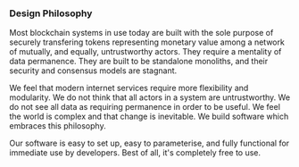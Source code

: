 ### Design Philosophy

Most blockchain systems in use today are built with the sole purpose of securely transfering tokens representing monetary value among a network of mutually, and equally, untrustworthy actors. They require a mentality of data permanence. They are built to be standalone monoliths, and their security and consensus models are stagnant.

We feel that modern internet services require more flexibility and modularity. We do not think that all actors in a system are untrustworthy. We do not see all data as requiring permanence in order to be useful. We feel the world is complex and that change is inevitable. We build software which embraces this philosophy.

Our software is easy to set up, easy to parameterise, and fully functional for immediate use by developers. Best of all, it's completely free to use.
